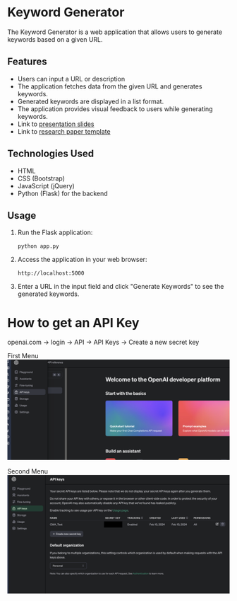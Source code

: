 # Keyword Generator

The Keyword Generator is a web application that allows users to generate keywords based on a given URL.

## Features

- Users can input a URL or description
- The application fetches data from the given URL and generates keywords.
- Generated keywords are displayed in a list format.
- The application provides visual feedback to users while generating keywords.
- Link to [presentation slides](https://docs.google.com/presentation/d/13xBS1xERTB-0lRXr5aj6THdqUAKadU6RNprzfgPKL1w/edit?usp=sharing)
- Link to [research paper template](https://docs.google.com/document/d/1X8s9t4N2pl1fZsXUzt8MiZ1ebubeGKnA3gxWTLD-2WU/edit?usp=sharing)

## Technologies Used

- HTML
- CSS (Bootstrap)
- JavaScript (jQuery)
- Python (Flask) for the backend


## Usage

1. Run the Flask application:

    ```
    python app.py
    ```

2. Access the application in your web browser:

    ```
    http://localhost:5000
    ```

3. Enter a URL in the input field and click "Generate Keywords" to see the generated keywords.

# How to get an API Key

openai.com -> login -> API -> API Keys -> Create a new secret key

First Menu
![image](images/img1.png)

Second Menu
![image](images/img2.png)

